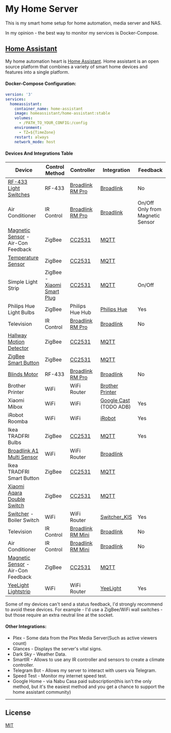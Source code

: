 
# My Home Server

This is my smart home setup for home automation, media server and NAS.

In my opinion - the best way to monitor my services is Docker-Compose.

## [Home Assistant](https://github.com/noamay/FamilyHomeServer/tree/master/homeassistant)

My home automation heart is [Home Assistant](https://www.home-assistant.io/).
Home assistant is an open source platform that combines a variety of smart home devices and features into a single platform.
#### Docker-Compose Configuration:
```yaml
version: '3'
services:
  homeassistant:
    container_name: home-assistant
    image: homeassistant/home-assistant:stable
    volumes:
      - /PATH_TO_YOUR_CONFIG:/config
    environment:
      - TZ=${TimeZone}
    restart: always
    network_mode: host
```
#### Devices And Integrations Table
|Device|Control Method|Controller|Integration|Feedback|
|----|----|----|----|----|
|[RF-433 Light Switches](https://www.aliexpress.com/item/4000049296138.html)|RF-433|[Broadlink RM Pro](https://www.aliexpress.com/item/4000286121299.html)|[Broadlink](https://www.home-assistant.io/integrations/broadlink/)|No|
|Air Conditioner|IR Control|[Broadlink RM Pro](https://www.aliexpress.com/item/4000286121299.html)|[Broadlink](https://www.home-assistant.io/integrations/broadlink/)|On/Off Only from Magnetic Sensor|
|[Magnetic Sensor](https://www.aliexpress.com/item/32991903307.html) - Air-Con Feedback|ZigBee|[CC2531](https://www.aliexpress.com/item/4000059514865.html)|[MQTT](https://www.home-assistant.io/integrations/mqtt/)|
|[Temperature Sensor](https://www.aliexpress.com/item/32990414707.html)|ZigBee|[CC2531](https://www.aliexpress.com/item/4000059514865.html)|[MQTT](https://www.home-assistant.io/integrations/mqtt/)|
|Simple Light Strip|ZigBee - [Xiaomi Smart Plug](https://www.aliexpress.com/item/32826132697.html)|[CC2531](https://www.aliexpress.com/item/4000059514865.html)|[MQTT](https://www.home-assistant.io/integrations/mqtt/)|On/Off|
|Philips Hue Light Bulbs|ZigBee|Philips Hue Hub|[Philips Hue](https://www.home-assistant.io/integrations/hue/)|Yes
|Television|IR Control|[Broadlink RM Pro](https://www.aliexpress.com/item/4000286121299.html)|[Broadlink](https://www.home-assistant.io/integrations/broadlink/)|No|
|[Hallway Motion Detector](https://www.aliexpress.com/item/32975225751.html)| ZigBee|[CC2531](https://www.aliexpress.com/item/4000059514865.html)|[MQTT](https://www.home-assistant.io/integrations/mqtt/)|
|[ZigBee Smart Button](https://www.aliexpress.com/item/1000008298004.html)|ZigBee|[CC2531](https://www.aliexpress.com/item/4000059514865.html)|[MQTT](https://www.home-assistant.io/integrations/mqtt/)|
|[Blinds Motor](https://www.aliexpress.com/item/32837172974.html)|RF-433|[Broadlink RM Pro](https://www.aliexpress.com/item/4000286121299.html)|[Broadlink](https://www.home-assistant.io/integrations/broadlink/)|No|
|Brother Printer|WiFi|WiFi Router|[Brother Printer](https://www.home-assistant.io/integrations/brother/)|
|Xiaomi Mibox|WiFi|WiFi|[Google Cast](https://www.home-assistant.io/integrations/cast/) (TODO ADB)|Yes|
|iRobot Roomba|WiFi|WiFi|[iRobot](https://www.home-assistant.io/integrations/roomba/)|Yes|
|Ikea TRADFRI Bulbs|ZigBee|[CC2531](https://www.aliexpress.com/item/4000059514865.html)|[MQTT](https://www.home-assistant.io/integrations/mqtt/)|Yes|
|[Broadlink A1 Multi Sensor](https://www.aliexpress.com/item/32869635529.html)|WiFi|WiFi Router|[Broadlink](https://www.home-assistant.io/integrations/broadlink/)|
|Ikea TRADFRI Smart Button|ZigBee|[CC2531](https://www.aliexpress.com/item/4000059514865.html)|[MQTT](https://www.home-assistant.io/integrations/mqtt/)|
|[Xiaomi Aqara Double Switch](https://www.aliexpress.com/item/4000463350744.html)|ZigBee|[CC2531](https://www.aliexpress.com/item/4000059514865.html)|[MQTT](https://www.home-assistant.io/integrations/mqtt/)|
|[Switcher](https://switcher.co.il/%d7%97%d7%a0%d7%95%d7%aa/) - Boiler Switch|WiFi|WiFi Router|[Switcher_KIS](https://www.home-assistant.io/integrations/switcher_kis/)|Yes|
|Television|IR Control| [Broadlink RM Mini](https://www.aliexpress.com/item/32907686132.html)|[Broadlink](https://www.home-assistant.io/integrations/broadlink/)|No|
|Air Conditioner|IR Control| [Broadlink RM Mini](https://www.aliexpress.com/item/32907686132.html)|[Broadlink](https://www.home-assistant.io/integrations/broadlink/)|No|
|[Magnetic Sensor](https://www.aliexpress.com/item/32991903307.html) - Air-Con Feedback|ZigBee|[CC2531](https://www.aliexpress.com/item/4000059514865.html)|[MQTT](https://www.home-assistant.io/integrations/mqtt/)|
|[YeeLight Lightstrip](https://www.aliexpress.com/item/32943265653.html)|WiFi|WiFi Router|[YeeLight](https://www.home-assistant.io/integrations/yeelight/)|Yes|

Some of my devices can't send a status feedback, I'd strongly recommend to avoid these devices.
For example - I'd use a ZigBee/WiFi wall switches - but those require an extra neutral line at the socket.
#### Other Integrations:
* Plex - Some data from the Plex Media Server(Such as active viewers count)
* Glances - Displays the server's vital signs.
* Dark Sky - Weather Data.
* SmartIR - Allows to use any IR controller and sensors to create a climate controller.
* Telegram Bot - Allows my server to interact with users via Telegram.
* Speed Test - Monitor my internet speed test.
* Google Home - via Nabu Casa paid subscription(this isn't the only method, but it's the easiest method and you get a chance to support the home assistant community)
---

## License
[MIT](https://choosealicense.com/licenses/mit/)
